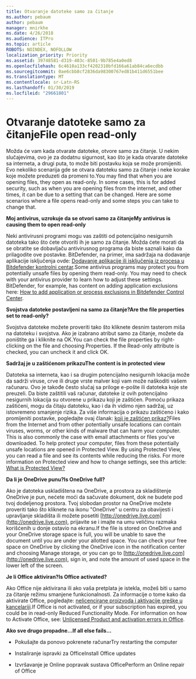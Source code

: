 ```yaml
---
title: Otvaranje datoteke samo za čitanje
ms.author: pebaum
author: pebaum
manager: mnirkhe
ms.date: 4/26/2018
ms.audience: ITPro
ms.topic: article
ROBOTS: NOINDEX, NOFOLLOW
localization_priority: Priority
ms.assetid: 39748581-d319-403c-8501-9b785e4a0ed8
ms.openlocfilehash: 6c4610a133cf4202310bfd166a61ab84ca6ecdbb
ms.sourcegitcommit: 0ae6cbb8cf2836da98300767ed81b411d6551bee
ms.translationtype: MT
ms.contentlocale: sr-Latn-RS
ms.lasthandoff: 01/30/2019
ms.locfileid: "29661801"
---
```

# <a name="file-open-read-only"></a><span data-ttu-id="f434e-102">Otvaranje datoteke samo za čitanje</span><span class="sxs-lookup"><span data-stu-id="f434e-102">File open read-only</span></span>

<span data-ttu-id="f434e-p101">Možda će vam kada otvarate datoteke, otvore samo za čitanje. U nekim slučajevima, ovo je za dodatnu sigurnost, kao što je kada otvarate datoteke sa interneta, a drugi puta, to može biti postavku koja se može promijeniti. Evo nekoliko scenarija gde se otvara datoteku samo za čitanje i neke korake koje možete preduzeti da promeni to.</span><span class="sxs-lookup"><span data-stu-id="f434e-p101">You may find that when you are opening files, they open as read-only. In some cases, this is for added security, such as when you are opening files from the internet, and other times, it can be due to a setting that can be changed. Here are some scenarios where a file opens read-only and some steps you can take to change that.</span></span>
  
 <span data-ttu-id="f434e-106">**Moj antivirus, uzrokuje da se otvori samo za čitanje**</span><span class="sxs-lookup"><span data-stu-id="f434e-106">**My antivirus is causing them to open read-only**</span></span>
  
<span data-ttu-id="f434e-p102">Neki antivirusni programi mogu vas zaštiti od potencijalno nesigurnih datoteka tako što ćete otvoriti ih je samo za čitanje. Možda ćete morati da se obratite se dobavljaču antivirusnog programa da biste saznali kako da prilagodite ove postavke. BitDefender, na primer, ima sadržaja na dodavanje aplikacije isključenja ovde: [Dodavanje aplikacije ili isključenja iz procesa u Bitdefender kontrolni centar](https://www.bitdefender.com/support/how-to-add-application-or-process-exclusions-in-bitdefender-control-center-1119.mdl).</span><span class="sxs-lookup"><span data-stu-id="f434e-p102">Some antivirus programs may protect you from potentially unsafe files by opening them read-only. You may need to check with your antivirus provider to learn how to adjust these settings. BitDefender, for example, has content on adding application exclusions here: [How to add application or process exclusions in Bitdefender Control Center](https://www.bitdefender.com/support/how-to-add-application-or-process-exclusions-in-bitdefender-control-center-1119.mdl).</span></span>
  
 <span data-ttu-id="f434e-110">**Svojstva datoteke postavljeni na samo za čitanje?**</span><span class="sxs-lookup"><span data-stu-id="f434e-110">**Are the file properties set to read-only?**</span></span>
  
<span data-ttu-id="f434e-p103">Svojstva datoteke možete proveriti tako što kliknete desnim tasterom miša na datoteku i svojstva. Ako je izabrano atribut samo za čitanje, možete da poništite ga i kliknite na OK.</span><span class="sxs-lookup"><span data-stu-id="f434e-p103">You can check the file properties by right-clicking on the file and choosing Properties. If the Read-only attribute is checked, you can uncheck it and click OK.</span></span>
  
 <span data-ttu-id="f434e-113">**Sadržaj je u zaštićenom prikazu**</span><span class="sxs-lookup"><span data-stu-id="f434e-113">**The content is in protected view**</span></span>
  
<span data-ttu-id="f434e-p104">Datoteka sa interneta, kao i sa drugim potencijalno nesigurnih lokacija može da sadrži viruse, crve ili druge vrste malver koji vam može naškoditi vašem računaru. Ovo je takođe često slučaj sa priloge e-pošte ili datoteka koje ste preuzeli. Da biste zaštitili vaš računar, datoteke iz ovih potencijalno nesigurnih lokacija su otvorene u prikazu koji je zaštićen. Pomoću prikaza zaštićeni, mogu da čitaju datoteku, kao i da ih vidimo njen sadržaj, uz istovremeno smanjenje rizika. Za više informacija o prikazu zaštićeno i kako promijeniti postavke, pogledajte ovaj članak: [koji je zaštićen prikaz?](https://support.office.com/article/d6f09ac7-e6b9-4495-8e43-2bbcdbcb6653)</span><span class="sxs-lookup"><span data-stu-id="f434e-p104">Files from the Internet and from other potentially unsafe locations can contain viruses, worms, or other kinds of malware that can harm your computer. This is also commonly the case with email attachments or files you've downloaded. To help protect your computer, files from these potentially unsafe locations are opened in Protected View. By using Protected View, you can read a file and see its contents while reducing the risks. For more information on Protected view and how to change settings, see this article: [What is Protected View?](https://support.office.com/article/d6f09ac7-e6b9-4495-8e43-2bbcdbcb6653)</span></span>
  
 <span data-ttu-id="f434e-119">**Da li je OneDrive punu?**</span><span class="sxs-lookup"><span data-stu-id="f434e-119">**Is OneDrive full?**</span></span>
  
<span data-ttu-id="f434e-p105">Ako je datoteka uskladištena na OneDrive, a prostora za skladištenje OneDrive je pun, nećete moći da sačuvate dokument, dok ne budete pod tvoj dodeljenog prostora. Tvoj slobodan prostor na OneDrive možete proveriti tako što kliknete na ikonu "OneDrive" u centru za obavijesti i upravljanje skladišta ili možete posetiti [http://onedrive.live.com](http://onedrive.live.com), prijavite se i imajte na umu veličinu razmaka korišćenih u donje ostavio na ekranu.</span><span class="sxs-lookup"><span data-stu-id="f434e-p105">If the file is stored on OneDrive and your OneDrive storage space is full, you will be unable to save the document until you are under your allotted space. You can check your free space on OneDrive by clicking the OneDrive icon in the notification center and choosing Manage storage, or you can go to [http://onedrive.live.com](http://onedrive.live.com), sign in, and note the amount of used space in the lower left of the screen.</span></span>
  
 <span data-ttu-id="f434e-122">**Je li Office aktiviran?**</span><span class="sxs-lookup"><span data-stu-id="f434e-122">**Is Office activated?**</span></span>
  
<span data-ttu-id="f434e-p106">Ako Office nije aktivirana ili ako vaša pretplata je istekla, možeš biti u samo za čitanje režimu smanjene funkcionalnosti. Za informacije o tome kako da aktivirate Office, pogledajte: [nelicencirane proizvoda i aktivacije greške u kancelariji](https://support.office.com/article/0d23d3c0-c19c-4b2f-9845-5344fedc4380).</span><span class="sxs-lookup"><span data-stu-id="f434e-p106">If Office is not activated, or if your subscription has expired, you could be in read-only Reduced Functionality Mode. For information on how to Activate Office, see: [Unlicensed Product and activation errors in Office](https://support.office.com/article/0d23d3c0-c19c-4b2f-9845-5344fedc4380).</span></span>
  
 <span data-ttu-id="f434e-125">**Ako sve drugo propadne...**</span><span class="sxs-lookup"><span data-stu-id="f434e-125">**If all else fails...**</span></span>
  
- <span data-ttu-id="f434e-126">Pokušajte da ponovo pokrenete računar</span><span class="sxs-lookup"><span data-stu-id="f434e-126">Try restarting the computer</span></span>
    
- <span data-ttu-id="f434e-127">Instaliranje ispravki za Office</span><span class="sxs-lookup"><span data-stu-id="f434e-127">Install Office updates</span></span>
    
- <span data-ttu-id="f434e-128">Izvršavanje je Online popravak sustava Office</span><span class="sxs-lookup"><span data-stu-id="f434e-128">Perform an Online repair of Office</span></span>
    

